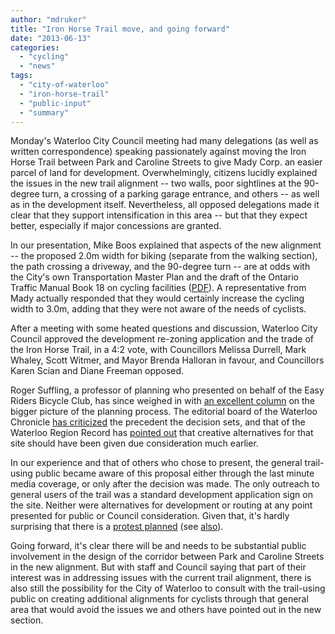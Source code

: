 ```yaml
---
author: "mdruker"
title: "Iron Horse Trail move, and going forward"
date: "2013-06-13"
categories: 
  - "cycling"
  - "news"
tags: 
  - "city-of-waterloo"
  - "iron-horse-trail"
  - "public-input"
  - "summary"
---
```


Monday's Waterloo City Council meeting had many delegations (as well as written correspondence) speaking passionately against moving the Iron Horse Trail between Park and Caroline Streets to give Mady Corp. an easier parcel of land for development. Overwhelmingly, citizens lucidly explained the issues in the new trail alignment -- two walls, poor sightlines at the 90-degree turn, a crossing of a parking garage entrance, and others -- as well as in the development itself. Nevertheless, all opposed delegations made it clear that they support intensification in this area -- but that they expect better, especially if major concessions are granted.

In our presentation, Mike Boos explained that aspects of the new alignment -- the proposed 2.0m width for biking (separate from the walking section), the path crossing a driveway, and the 90-degree turn -- are at odds with the City's own Transportation Master Plan and the draft of the Ontario Traffic Manual Book 18 on cycling facilities ([PDF](https://www.otc.org/Book18FinalDraft.pdf)). A representative from Mady actually responded that they would certainly increase the cycling width to 3.0m, adding that they were not aware of the needs of cyclists.

After a meeting with some heated questions and discussion, Waterloo City Council approved the development re-zoning application and the trade of the Iron Horse Trail, in a 4:2 vote, with Councillors Melissa Durrell, Mark Whaley, Scott Witmer, and Mayor Brenda Halloran in favour, and Councillors Karen Scian and Diane Freeman opposed.

Roger Suffling, a professor of planning who presented on behalf of the Easy Riders Bicycle Club, has since weighed in with [an excellent column](https://www.therecord.com/opinion-story/3834728-shutting-the-stable-door-after-the-iron-horse-has-bolted/) on the bigger picture of the planning process. The editorial board of the Waterloo Chronicle [has criticized](https://www.waterloochronicle.ca/opinion/dangerous-precedent/) the precedent the decision sets, and that of the Waterloo Region Record has [pointed out](https://www.therecord.com/opinion-story/3834972-make-the-best-of-trail-decision/) that creative alternatives for that site should have been given due consideration much earlier.

In our experience and that of others who chose to present, the general trail-using public became aware of this proposal either through the last minute media coverage, or only after the decision was made. The only outreach to general users of the trail was a standard development application sign on the site. Neither were alternatives for development or routing at any point presented for public or Council consideration. Given that, it's hardly surprising that there is a [protest planned](https://www.facebook.com/events/553953454646158/) (see [also](/blog/2013/06/01/155-uptown-and-the-iron-horse-trail/)).

Going forward, it's clear there will be and needs to be substantial public involvement in the design of the corridor between Park and Caroline Streets in the new alignment. But with staff and Council saying that part of their interest was in addressing issues with the current trail alignment, there is also still the possibility for the City of Waterloo to consult with the trail-using public on creating additional alignments for cyclists through that general area that would avoid the issues we and others have pointed out in the new section.
